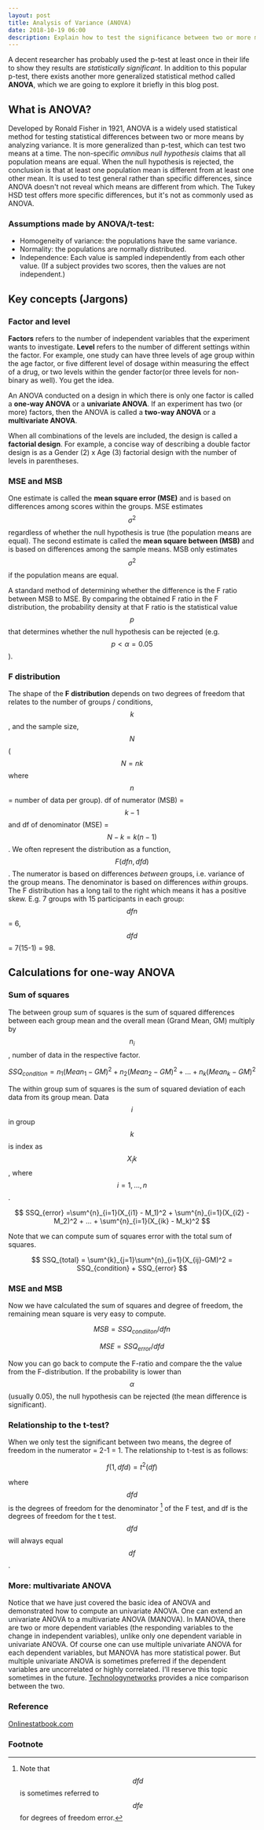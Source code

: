 ```yaml
---
layout: post
title: Analysis of Variance (ANOVA)
date: 2018-10-19 06:00
description: Explain how to test the significance between two or more means through analyzing their variances.
---
```


A decent researcher has probably used the p-test at least once in their life to show they results are *statistically significant*. In addition to this popular p-test, there exists another more generalized statistical method called **ANOVA**, which we are going to explore it briefly in this blog post.

## What is ANOVA?

Developed by Ronald Fisher in 1921, ANOVA is a widely used statistical method for testing statistical differences between two or more means by analyzing variance. It is more generalized than p-test, which can test two means at a time. The non-specific *omnibus null hypothesis* claims that all population means are equal. When the null hypothesis is rejected, the conclusion is that at least one population mean is different from at least one other mean. It is used to test general rather than specific differences, since ANOVA doesn't not reveal which means are different from which. The Tukey HSD test offers more specific differences, but it's not as commonly used as ANOVA.

### Assumptions made by ANOVA/t-test:

* Homogeneity of variance: the populations have the same variance.
* Normality: the populations are normally distributed.
* Independence: Each value is sampled independently from each other value. (If a subject provides two scores, then the values are not independent.)

## Key concepts (Jargons)

### Factor and level

**Factors** refers to the number of independent variables that the experiment wants to investigate. **Level** refers to the number of different settings within the factor. For example, one study can have three levels of age group within the age factor, or five different level of dosage within measuring the effect of a drug, or two levels within the gender factor(or three levels for non-binary as well). You get the idea.

An ANOVA conducted on a design in which there is only one factor is called a **one-way ANOVA** or a **univariate ANOVA**. If an experiment has two (or more) factors, then the ANOVA is called a **two-way ANOVA** or a **multivariate ANOVA**.

When all combinations of the levels are included, the design is called a **factorial design**. For example, a concise way of describing a double factor design is as a Gender (2) x Age (3) factorial design with the number of levels in parentheses.


### MSE and MSB

One estimate is called the **mean square error (MSE)** and is based on differences among scores within the groups. MSE estimates $$ \sigma^2 $$ regardless of whether the null hypothesis is true (the population means are equal). The second estimate is called the **mean square between (MSB)** and is based on differences among the sample means. MSB only estimates $$ \sigma^2 $$ if the population means are equal.

A standard method of determining whether the difference is the F ratio between MSB to MSE. By comparing the obtained F ratio in the F distribution, the probability density at that F ratio is the statistical value $$ p $$ that determines whether the null hypothesis can be rejected (e.g. $$ p < \alpha = 0.05 $$).

### F distribution

The shape of the **F distribution** depends on two degrees of freedom that relates to the number of groups / conditions, $$ k $$, and the sample size, $$ N $$ ( $$ N = nk $$ where $$ n $$ = number of data per group). df of numerator (MSB) = $$ k-1 $$ and df of denominator (MSE) = $$ N-k = k(n-1) $$ . We often represent the distribution as a function, $$ F(dfn,dfd) $$ . The numerator is based on differences *between* groups, i.e. variance of the group means. The denominator is based on differences *within* groups. The F distribution has a long tail to the right which means it has a positive skew.
E.g. 7 groups with 15 participants in each group: $$ dfn $$ = 6, $$ dfd $$ = 7(15-1) = 98.

## Calculations for one-way ANOVA

### Sum of squares

The between group sum of squares is the sum of squared differences between each group mean and the overall mean (Grand Mean, GM) multiply by $$ n_i $$ , number of data in the respective factor.

 $$
SSQ_{condition} = n_1(Mean_1 - GM)^2 + n_2(Mean_2 -GM)^2 + ... + n_k(Mean_k - GM)^2
 $$

The within group sum of squares is the sum of squared deviation of each data from its group mean. Data $$ i $$ in group $$ k $$ is index as $$ X_ik $$ , where $$ i = 1,...,n $$ .

 $$
SSQ_{error} =\sum^{n}_{i=1}(X_{i1} - M_1)^2 + \sum^{n}_{i=1}(X_{i2} -M_2)^2 + ... + \sum^{n}_{i=1}(X_{ik} - M_k)^2
 $$

Note that we can compute sum of squares error with the total sum of squares.

 $$
SSQ_{total} = \sum^{k}_{j=1}\sum^{n}_{i=1}(X_{ij}-GM)^2 = SSQ_{condition} + SSQ_{error}
 $$

### MSE and MSB

Now we have calculated the sum of squares and degree of freedom, the remaining mean square is very easy to compute.

 $$
MSB = SSQ_{condiiton}/dfn
 $$

 $$
MSE = SSQ_{error}/dfd
 $$

Now you can go back to compute the F-ratio and compare the the value from the F-distribution. If the probability is lower than $$ \alpha $$ (usually 0.05), the null hypothesis can be rejected (the mean difference is significant).

### Relationship to the t-test?

When we only test the significant between two means, the degree of freedom in the numerator = 2-1 = 1.
The relationship to t-test is as follows:

$$
f(1,dfd) = t^2(df)
$$

where $$ dfd $$ is the degrees of freedom for the denominator [^dfd] of the F test, and df is the degrees of freedom for the t test. $$ dfd $$ will always equal $$ df $$.

### More: multivariate ANOVA

Notice that we have just covered the basic idea of ANOVA and demonstrated how to compute an univariate ANOVA. One can extend an univariate ANOVA to a multivariate ANOVA (MANOVA). In MANOVA, there are two or more dependent variables (the responding variables to the change in independent variables), unlike only one dependent variable in univariate ANOVA. Of course one can use multiple univariate ANOVA for each dependent variables, but MANOVA has more statistical power. But multiple univariate ANOVA is sometimes preferred if the dependent variables are uncorrelated or highly correlated. I'll reserve this topic sometimes in the future. [Technologynetworks](https://www.technologynetworks.com/informatics/articles/one-way-vs-two-way-anova-definition-differences-assumptions-and-hypotheses-306553)
 provides a nice comparison between the two.

### Reference

[Onlinestatbook.com](http://onlinestatbook.com/2/analysis_of_variance/anova.pdf)

### Footnote

[^dfd]: Note that $$ dfd $$ is sometimes referred to $$ dfe $$ for degrees of freedom error.


